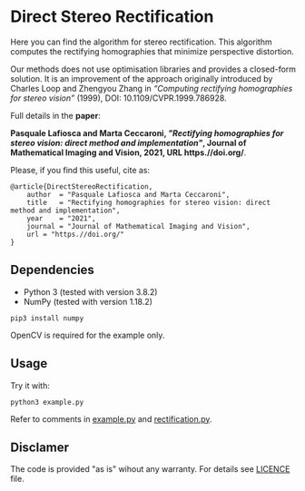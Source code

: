 # Direct Stereo Rectification
Here you can find the algorithm for stereo rectification. This algorithm computes the rectifying homographies that minimize perspective distortion.

Our methods does not use optimisation libraries and provides a closed-form solution.
It is an improvement of the approach originally introduced by Charles Loop and Zhengyou Zhang in _“Computing rectifying homographies for stereo vision”_ (1999), DOI: 10.1109/CVPR.1999.786928.

Full details in the **paper**:

**Pasquale Lafiosca and Marta Ceccaroni, *"Rectifying homographies for stereo vision: direct method and implementation"*, Journal of Mathematical Imaging and Vision, 2021, URL https.//doi.org/**.

Please, if you find this useful, cite as:
```
@article{DirectStereoRectification,
    author  = "Pasquale Lafiosca and Marta Ceccaroni",
    title   = "Rectifying homographies for stereo vision: direct method and implementation",
    year    = "2021",
    journal = "Journal of Mathematical Imaging and Vision",
    url = "https.//doi.org/"
}
```

## Dependencies
- Python 3 (tested with version 3.8.2)
- NumPy (tested with version 1.18.2)
```
pip3 install numpy
```

OpenCV is required for the example only.

## Usage
Try it with:
```
python3 example.py
```
Refer to comments in [example.py](example.py) and [rectification.py](rectification.py).

## Disclamer
The code is provided "as is" wihout any warranty. For details see [LICENCE](LICENCE) file.
